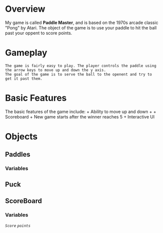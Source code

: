 # Overview

My game is called **Paddle Master**, and is based on the 1970s arcade classic "Pong" by Atari. The object of the game is to use your paddle to hit the ball past your oppent to score points.

# Gameplay

    The game is fairly easy to play. The player controls the paddle using the arrow keys to move up and down the y axis.
    The goal of the game is to serve the ball to the openent and try to get it past them.


# Basic Features

The basic features of the game include:
    + Ability to move up and down +
    + Scoreboard
    + New game starts after the winner reaches 5
    + Interactive UI


# Objects

## Paddles 
### Variables



## Puck



## ScoreBoard
### Variables
*`Score`*
*`points`*








    


    
